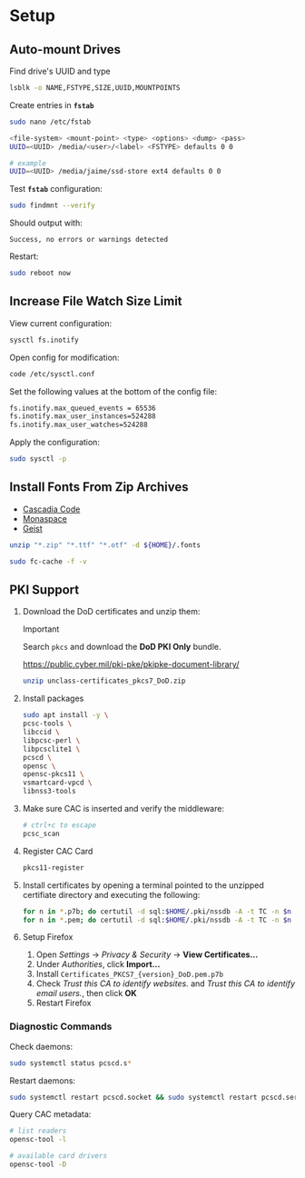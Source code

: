 # Setup

## Auto-mount Drives

Find drive's UUID and type

```sh
lsblk -o NAME,FSTYPE,SIZE,UUID,MOUNTPOINTS
```

Create entries in **`fstab`**

```sh
sudo nano /etc/fstab
```

```sh
<file-system> <mount-point> <type> <options> <dump> <pass>
UUID=<UUID> /media/<user>/<label> <FSTYPE> defaults 0 0

# example
UUID=<UUID> /media/jaime/ssd-store ext4 defaults 0 0
```

Test **`fstab`** configuration:

```sh
sudo findmnt --verify
```

Should output with:

```
Success, no errors or warnings detected
```

Restart:

```sh
sudo reboot now
```

## Increase File Watch Size Limit

View current configuration:

```sh
sysctl fs.inotify
```

Open config for modification:

```sh
code /etc/sysctl.conf
```

Set the following values at the bottom of the config file:

```sh
fs.inotify.max_queued_events = 65536
fs.inotify.max_user_instances=524288
fs.inotify.max_user_watches=524288
```

Apply the configuration:

```sh
sudo sysctl -p
```

## Install Fonts From Zip Archives

* [Cascadia Code](https://github.com/microsoft/cascadia-code)
* [Monaspace](https://github.com/githubnext/monaspace)
* [Geist](https://github.com/vercel/geist-font)

```bash
unzip "*.zip" "*.ttf" "*.otf" -d ${HOME}/.fonts

sudo fc-cache -f -v
```

## PKI Support

1. Download the DoD certificates and unzip them:

    > [!IMPORTANT]
    > Search `pkcs` and download the **DoD PKI Only** bundle.

    https://public.cyber.mil/pki-pke/pkipke-document-library/

    ```sh
    unzip unclass-certificates_pkcs7_DoD.zip
    ```

2. Install packages

    ```sh
    sudo apt install -y \
    pcsc-tools \
    libccid \
    libpcsc-perl \
    libpcsclite1 \
    pcscd \
    opensc \
    opensc-pkcs11 \
    vsmartcard-vpcd \
    libnss3-tools
    ```

3. Make sure CAC is inserted and verify the middleware:

    ```sh
    # ctrl+c to escape
    pcsc_scan
    ```

4. Register CAC Card

    ```sh
    pkcs11-register
    ```

5. Install certificates by opening a terminal pointed to the unzipped certifiate directory and executing the following:

    ```sh
    for n in *.p7b; do certutil -d sql:$HOME/.pki/nssdb -A -t TC -n $n -i $n; done
    for n in *.pem; do certutil -d sql:$HOME/.pki/nssdb -A -t TC -n $n -i $n; done
    ```

6. Setup Firefox

    1. Open *Settings* -> *Privacy & Security* -> **View Certificates...**
    2. Under *Authorities*, click **Import...**
    3. Install `Certificates_PKCS7_{version}_DoD.pem.p7b`
    4. Check *Trust this CA to identify websites.* and *Trust this CA to identify email users.*, then click **OK**
    5. Restart Firefox

### Diagnostic Commands

Check daemons:

```sh
sudo systemctl status pcscd.s*
```

Restart daemons:

```sh
sudo systemctl restart pcscd.socket && sudo systemctl restart pcscd.service
```

Query CAC metadata:

```sh
# list readers
opensc-tool -l

# available card drivers
opensc-tool -D
```